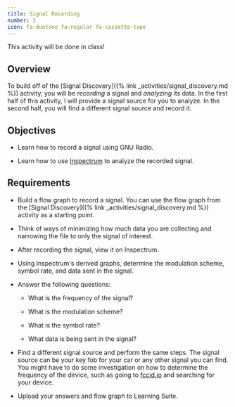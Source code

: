 ```yaml
---
title: Signal Recording
number: 3
icon: fa-duotone fa-regular fa-cassette-tape
---
```


<div class="alert alert-primary" role="alert">
  This activity will be done in class!
</div>

## Overview

To build off of the [Signal Discovery]({% link _activities/signal_discovery.md %}) activity, you will be *recording* a signal and *analyzing* its data. In the first half of this activity, I will provide a signal source for you to analyze. In the second half, you will find a different signal source and record it.

## Objectives

- Learn how to record a signal using GNU Radio.

- Learn how to use [Inspectrum](https://github.com/miek/inspectrum) to analyze the recorded signal.


## Requirements

- Build a flow graph to record a signal. You can use the flow graph from the [Signal Discovery]({% link _activities/signal_discovery.md %}) activity as a starting point.

- Think of ways of minimizing how much data you are collecting and narrowing the file to only the signal of interest.

- After recording the signal, view it on Inspectrum.

- Using Inspectrum's derived graphs, determine the modulation scheme, symbol rate, and data sent in the signal.

- Answer the following questions:
  - What is the frequency of the signal?

  - What is the modulation scheme?

  - What is the symbol rate?

  - What data is being sent in the signal?

- Find a different signal source and perform the same steps. The signal source can be your key fob for your car or any other signal you can find. You might have to do some investigation on how to determine the frequency of the device, such as going to [fccid.io](https://fccid.io/) and searching for your device.

- Upload your answers and flow graph to Learning Suite.
